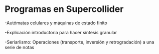 # Programas en Supercollider
-Autómatas celulares y máquinas de estado finito  <p>
-Explicación introductoria para hacer síntesis granular <p>
-Seriarlismo: Operaciones (transporte, inversión y retrogradación) a una serie de notas <p>
